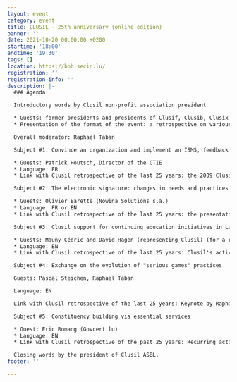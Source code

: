 ```yaml
---
layout: event
category: event
title: CLUSIL - 25th anniversary (online edition)
banner: ''
date: 2021-10-20 00:00:00 +0200
startime: '18:00'
endtime: '19:30'
tags: []
location: https://bbb.secin.lu/
registration: ''
registration-info: ''
description: |-
  ### Agenda

  Introductory words by Clusil non-profit association president

  * Guests: former presidents and presidents of Clusif, Clusib, Clusix associations.
  * Presentation of the format of the event: a retrospective on various subjects that have occupied the Clusil or its members in recent years.

  Overall moderator: Raphaël Taban

  Subject #1: Convince an organization and implement an ISMS, feedback on 10 years of practice.

  * Guests: Patrick Houtsch, Director of the CTIE
  * Language: FR
  * Link with Clusil retrospective of the last 25 years: the 2009 Clusil document on “how to convince people to implement an ISMS”;

  Subject #2: The electronic signature: changes in needs and practices over the past 5 years.

  * Guests: Olivier Barette (Nowina Solutions s.a.)
  * Language: FR or EN
  * Link with Clusil retrospective of the last 25 years: the presentation of Olivier Barette's 20th birthday;

  Subject #3: Clusil support for continuing education initiatives in Luxembourg (MSSI, others)

  * Guests: Mauny Cédric and David Hagen (representing Clusil) (for a review of the master's implementation process)
  * Language: EN
  * Link with Clusil retrospective of the last 25 years: Clusil's activities in the 2000s and 2010s;

  Subject #4: Exchange on the evolution of "serious games" practices

  Guests: Pascal Steichen, Raphaël Taban

  Language: EN

  Link with Clusil retrospective of the last 25 years: Keynote by Raphaël Taban of the Clusil event "End-of-year clusil 2015" on "Serious games";

  Subject #5: Constituency building via essential services

  * Guest: Eric Romang (Govcert.lu)
  * Language: EN
  * Link with Clusil retrospective of the past 25 years: Recurring activities in this area at Clusil and other local associations (WG Incident Management in particular);

  Closing words by the president of Clusil ASBL.
footer: ''

---
```

